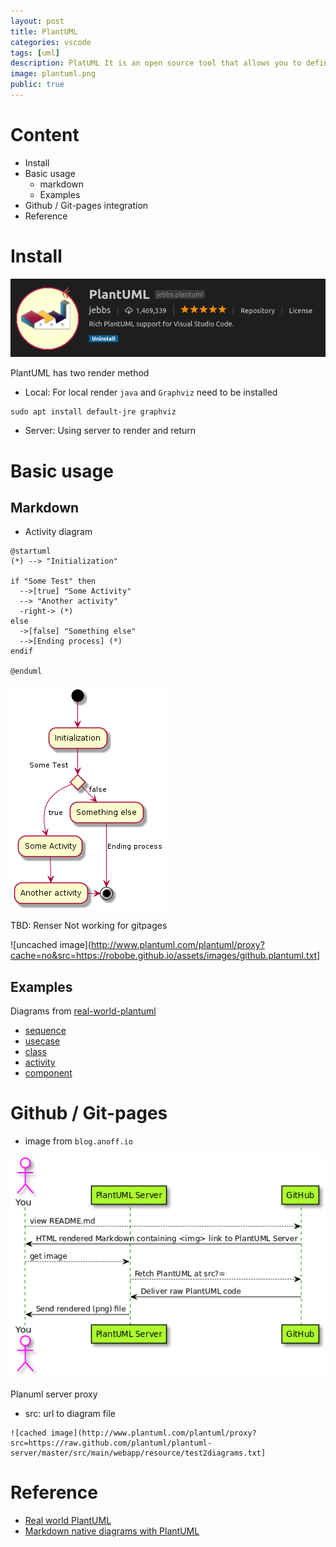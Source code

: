 ```yaml
---
layout: post
title: PlantUML
categories: vscode
tags: [uml]
description: PlatUML It is an open source tool that allows you to define UML diagrams with plain text, This post show how to integrated with vscode and markdown
image: plantuml.png
public: true
---
```

# Content
- Install
- Basic usage
  - markdown
  - Examples
- Github / Git-pages integration
- Reference

# Install
![](/images/2019-06-09-09-01-50.png)

PlantUML has two render method
- Local: For local render `java` and `Graphviz` need to be installed
```
sudo apt install default-jre graphviz
```
- Server: Using server to render and return 

# Basic usage
## Markdown
- Activity diagram

```plantuml
@startuml
(*) --> "Initialization"

if "Some Test" then
  -->[true] "Some Activity"
  --> "Another activity"
  -right-> (*)
else
  ->[false] "Something else"
  -->[Ending process] (*)
endif

@enduml
```

![](/images/2019-06-09-21-47-30.png)

TBD: Renser Not working for gitpages

![uncached image](http://www.plantuml.com/plantuml/proxy?cache=no&src=https://robobe.github.io/assets/images/github.plantuml.txt]


## Examples
Diagrams from [real-world-plantuml](https://real-world-plantuml.com/)

- [sequence](https://real-world-plantuml.com/?type=sequence)
- [usecase](https://real-world-plantuml.com/?type=usecase)
- [class](https://real-world-plantuml.com/?type=class)
- [activity](https://real-world-plantuml.com/?type=activity)
- [component](https://real-world-plantuml.com/?type=component)

# Github / Git-pages 
- image from `blog.anoff.io`
  
![](/images/2019-06-09-21-09-45.png)

Planuml server proxy
- src: url to diagram file 
```
![cached image](http://www.plantuml.com/plantuml/proxy?src=https://raw.github.com/plantuml/plantuml-server/master/src/main/webapp/resource/test2diagrams.txt]
```
# Reference
- [Real world PlantUML](https://real-world-plantuml.com/)
- [Markdown native diagrams with PlantUML](https://blog.anoff.io/2018-07-31-diagrams-with-plantuml/)